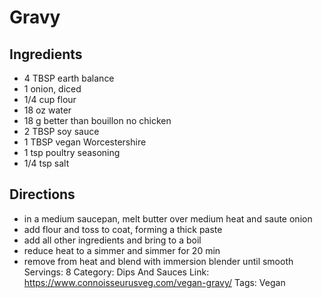 # Gravy
## Ingredients
- 4 TBSP earth balance
- 1 onion, diced
- 1/4 cup flour
- 18 oz water
- 18 g better than bouillon no chicken
- 2 TBSP soy sauce
- 1 TBSP vegan Worcestershire
- 1 tsp poultry seasoning
- 1/4 tsp salt
## Directions
- in a medium saucepan, melt butter over medium heat and saute onion
- add flour and toss to coat, forming a thick paste
- add all other ingredients and bring to a boil
- reduce heat to a simmer and simmer for 20 min
- remove from heat and blend with immersion blender until smooth
Servings: 8
Category: Dips And Sauces
Link: https://www.connoisseurusveg.com/vegan-gravy/
Tags: Vegan
